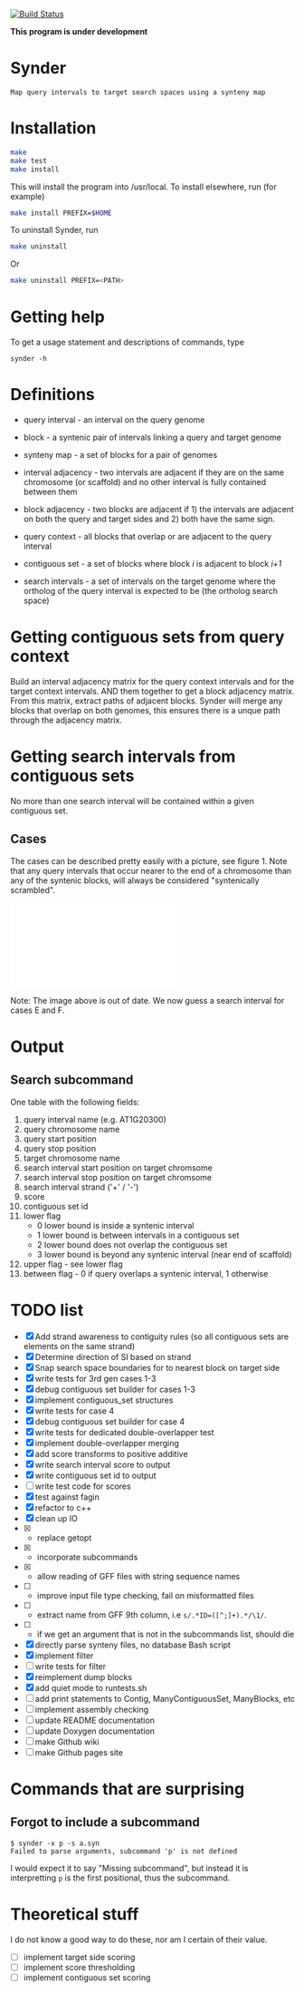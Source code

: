 [![Build Status](https://travis-ci.org/arendsee/synder.svg?branch=master)](https://travis-ci.org/arendsee/synder)

**This program is under development**

# Synder

    Map query intervals to target search spaces using a synteny map

# Installation

``` bash
make
make test
make install
```

This will install the program into /usr/local. To install elsewhere, run (for
example)

``` bash
make install PREFIX=$HOME
```

To uninstall Synder, run

``` bash
make uninstall
```

Or

``` bash
make uninstall PREFIX=<PATH>
```

# Getting help

To get a usage statement and descriptions of commands, type

`synder -h`

# Definitions

 * query interval - an interval on the query genome

 * block - a syntenic pair of intervals linking a query and target genome

 * synteny map - a set of blocks for a pair of genomes

 * interval adjacency - two intervals are adjacent if they are on the same
   chromosome (or scaffold) and no other interval is fully contained between
   them

 * block adjacency - two blocks are adjacent if 1) the intervals are adjacent on
   both the query and target sides and 2) both have the same sign.

 * query context - all blocks that overlap or are adjacent to the query interval

 * contiguous set - a set of blocks where block *i* is adjacent to block *i+1*

 * search intervals - a set of intervals on the target genome where the
   ortholog of the query interval is expected to be (the ortholog search space)

# Getting contiguous sets from query context

Build an interval adjacency matrix for the query context intervals and for the
target context intervals. AND them together to get a block adjacency matrix.
From this matrix, extract paths of adjacent blocks. Synder will merge any
blocks that overlap on both genomes, this ensures there is a unque path through
the adjacency matrix.

# Getting search intervals from contiguous sets

No more than one search interval will be contained within a given contiguous set. 

## Cases

The cases can be described pretty easily with a picture, see figure 1. Note
that any query intervals that occur nearer to the end of a chromosome than any
of the syntenic blocks, will always be considered "syntenically scrambled".

 ![Contiguous set to search interval. Cases E and F are considered syntenically scrambled so no search interval is obtained.](figures/contiguous-set-to-search-interval.pdf)

Note: The image above is out of date. We now guess a search interval for cases
E and F.

# Output

## Search subcommand

One table with the following fields:
 1.  query interval name (e.g. AT1G20300)
 2.  query chromosome name
 3.  query start position
 4.  query stop position
 5.  target chromosome name
 6.  search interval start position on target chromsome
 7.  search interval stop position on target chromsome
 8.  search interval strand ('+' / '-')
 9.  score
 10. contiguous set id
 11. lower flag
     - 0 lower bound is inside a syntenic interval
     - 1 lower bound is between intervals in a contiguous set
     - 2 lower bound does not overlap the contiguous set
     - 3 lower bound is beyond any syntenic interval (near end of scaffold)
 12. upper flag - see lower flag
 13. between flag - 0 if query overlaps a syntenic interval, 1 otherwise

# TODO list

 - [x] Add strand awareness to contiguity rules (so all contiguous sets are elements on the same strand)
 - [x] Determine direction of SI based on strand
 - [x] Snap search space boundaries for to nearest block on target side
 - [x] write tests for 3rd gen cases 1-3
 - [x] debug contiguous set builder for cases 1-3
 - [x] implement contiguous\_set structures
 - [x] write tests for case 4
 - [x] debug contiguous set builder for case 4
 - [x] write tests for dedicated double-overlapper test
 - [x] implement double-overlapper merging
 - [x] add score transforms to positive additive
 - [x] write search interval score to output
 - [x] write contiguous set id to output
 - [ ] write test code for scores
 - [x] test against fagin
 - [x] refactor to c++
 - [x] clean up IO
 - [x]  - replace getopt
 - [x]  - incorporate subcommands
 - [x]  - allow reading of GFF files with string sequence names
 - [ ]  - improve input file type checking, fail on misformatted files
 - [ ]  - extract name from GFF 9th column, i.e `s/.*ID=([^;]+).*/\1/`.
 - [ ]  - if we get an argument that is not in the subcommands list, should die
 - [x] directly parse synteny files, no database Bash script
 - [x] implement filter
 - [ ] write tests for filter
 - [x] reimplement dump blocks
 - [x] add quiet mode to runtests.sh
 - [ ] add print statements to Contig, ManyContiguousSet, ManyBlocks, etc
 - [ ] implement assembly checking
 - [ ] update README documentation
 - [ ] update Doxygen documentation
 - [ ] make Github wiki
 - [ ] make Github pages site

# Commands that are surprising

## Forgot to include a subcommand

```
$ synder -x p -s a.syn
Failed to parse arguments, subcommand 'p' is not defined
```

I would expect it to say "Missing subcommand", but instead it is interpretting
`p` is the first positional, thus the subcommand.

# Theoretical stuff

I do not know a good way to do these, nor am I certain of their value.

 - [ ] implement target side scoring
 - [ ] implement score thresholding
 - [ ] implement contiguous set scoring

